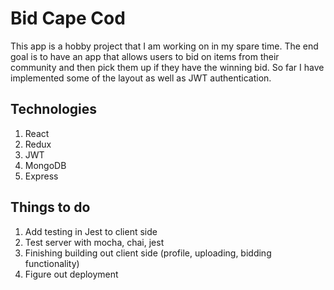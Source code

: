 # Bid Cape Cod

This app is a hobby project that I am working on in my spare time.  The end goal is to have an app that allows users to bid on items from their community and then pick them up if they have the winning bid.  So far I have implemented some of the layout as well as JWT authentication.

## Technologies
1. React
2. Redux
3. JWT
4. MongoDB
5. Express

## Things to do
1. Add testing in Jest to client side
2. Test server with mocha, chai, jest
3. Finishing building out client side (profile, uploading, bidding functionality)
4. Figure out deployment
